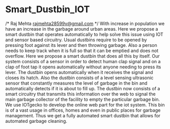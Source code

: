 # Smart_Dustbin_IOT

/*
  Raj Mehta
  rajmehta28599v@gmail.com
*/
With increase in population we have an increase in the garbage around urban areas. Here we propose a smart dustbin that operates automatically to help solve this issue using IOT and sensor based circuitry. Usual dustbins require to be opened by pressing foot against its lever and then throwing garbage. Also a person needs to keep track when it is full so that it can be emptied and does not overflow. Here we propose a smart dustbin that does all this by itself. Our system consists of a sensor in order to detect human clap signal and on a clap of foot tap it opens automatically without anyone needing to press its lever. The dustbin opens automatically when it receives the signal and closes its hatch. Also the dustbin consists of a level sensing ultrasonic sensor that constantly measures the level of garbage in the bin and automatically detects if it is about to fill up. The dustbin now consists of a smart circuitry that transmits this information over the web to signal the main garbage collector of the facility to empty the particular garbage bin. We use IOTgecko to develop the online web part for the iot system. This bin is of a vast usage in offices, homes and even in public places for garbage management. Thus we get a fully automated smart dustbin that allows for automated garbage cleaning.
